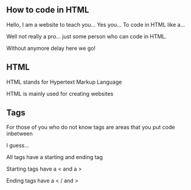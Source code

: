 <html>
<body>
<h2>How to code in HTML</h2>
<p>Hello, I am a website to teach you... Yes you... To code in HTML like a...</p>
<p>Well not really a pro... just some person who can code in HTML.</p>
<p>Without anymore delay here we go!</p>
<h2>HTML</h2>
<p>HTML stands for Hypertext Markup Language</p>
<p>HTML is mainly used for creating websites</p>
<h2>Tags</h2>
<p>For those of you who do not know tags are areas that you put code inbetween</p>
<p>I guess... </p>
<p>All tags have a starting and ending tag</p>
<p>Starting tags have a < and a > </p>
<p>Ending tags have a < / and ></p>
</body>
</html>
